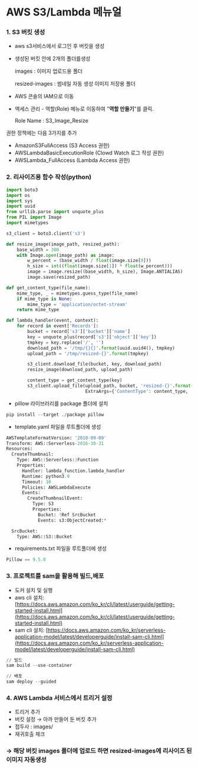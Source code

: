 # AWS S3/Lambda 메뉴얼

### 1. S3 버킷 생성

- aws s3서비스에서 로그인 후 버킷을 생성
- 생성된 버킷 안에 2개의 폴더를생성
    
    images : 이미지 업로드용 폴더
    
    resized-images : 썸네일 자동 생성 이미지 저장용 폴더
    
- AWS 콘솔의 IAM으로 이동
- 액세스 관리 - 역할(Role) 메뉴로 이동하여 "**역할 만들기**"를 클릭.
    
    Role Name : S3_Image_Resize
    

권한 정책에는 다음 3가지를 추가

- AmazonS3FullAccess (S3 Access 권한)
- AWSLambdaBasicExecutionRole (Clowd Watch 로그 작성 권한)
- AWSLambda_FullAccess (Lambda Access 권한)

### 2. 리사이즈용 함수 작성(python)

```python
import boto3
import os
import sys
import uuid
from urllib.parse import unquote_plus
from PIL import Image
import mimetypes  

s3_client = boto3.client('s3')

def resize_image(image_path, resized_path):
    base_width = 300
    with Image.open(image_path) as image:
        w_percent = (base_width / float(image.size[0]))
        h_size = int((float(image.size[1]) * float(w_percent)))
        image = image.resize((base_width, h_size), Image.ANTIALIAS)
        image.save(resized_path)

def get_content_type(file_name):
    mime_type, _ = mimetypes.guess_type(file_name)
    if mime_type is None:
        mime_type = 'application/octet-stream'
    return mime_type

def lambda_handler(event, context):
    for record in event['Records']:
        bucket = record['s3']['bucket']['name']
        key = unquote_plus(record['s3']['object']['key'])
        tmpkey = key.replace('/', '')
        download_path = '/tmp/{}{}'.format(uuid.uuid4(), tmpkey)
        upload_path = '/tmp/resized-{}'.format(tmpkey)

        s3_client.download_file(bucket, key, download_path)
        resize_image(download_path, upload_path)

        content_type = get_content_type(key)  
        s3_client.upload_file(upload_path, bucket, 'resized-{}'.format(key),
                              ExtraArgs={'ContentType': content_type, 'Metadata': {}})

```

- pillow 라이브러리를 package 폴더에 설치

```python
pip install --target ./package pillow
```

- template.yaml 파일을 루트폴더에 생성

```python
AWSTemplateFormatVersion: '2010-09-09'
Transform: AWS::Serverless-2016-10-31
Resources:
  CreateThumbnail:
    Type: AWS::Serverless::Function
    Properties:
      Handler: lambda_function.lambda_handler
      Runtime: python3.9
      Timeout: 10
      Policies: AWSLambdaExecute
      Events:
        CreateThumbnailEvent:
          Type: S3
          Properties:
            Bucket: !Ref SrcBucket
            Events: s3:ObjectCreated:*

  SrcBucket:
    Type: AWS::S3::Bucket
```

- requirements.txt 파일을 루트폴더에 생성

```python
Pillow == 9.5.0

```

### 3. 프로젝트를 sam을 활용해 빌드,배포

- 도커 설치 및 실행
- aws cli 설치:[https://docs.aws.amazon.com/ko_kr/cli/latest/userguide/getting-started-install.html](https://docs.aws.amazon.com/ko_kr/cli/latest/userguide/getting-started-install.html)
- sam cli 설치: [https://docs.aws.amazon.com/ko_kr/serverless-application-model/latest/developerguide/install-sam-cli.html](https://docs.aws.amazon.com/ko_kr/serverless-application-model/latest/developerguide/install-sam-cli.html)

```python
// 빌드
sam build --use-container

// 배포
sam deploy --guided
```

### 4. AWS Lambda 서비스에서 트리거 설정

- 트리거 추가
- 버킷 설정 → 아까 만들어 둔 버킷 추가
- 접두사 : images/
- 재귀호출 체크

### → 해당 버킷 images 폴더에 업로드 하면 resized-images에 리사이즈 된 이미지 자동생성